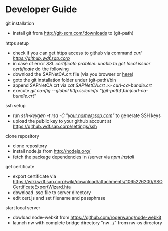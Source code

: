 Developer Guide
===============

git installation
* install git from http://git-scm.com/downloads to (git-path)

https setup
* check if you can get https access to github via command *curl https://github.wdf.sap.corp*
* in case of error *SSL certificate problem: unable to get local issuer certificate* do the following
* download the SAPNetCA.crt file (via you browser or [here](certificates/SAPNetCA.crt))
* goto the git installation folder under (git-path)/bin
* append SAPNetCA.crt via *cat SAPNetCA.crt >> curl-ca-bundle.crt*
* execute *git config --global http.sslcainfo "(git-path)\bin\curl-ca-bundle.crt”*

ssh setup
* run *ssh-keygen -t rsa -C "your.name@sap.com"* to generate SSH keys
* upload the public key to your github account at https://github.wdf.sap.corp/settings/ssh

clone repository
* clone repository
* install node.js from http://nodejs.org/
* fetch the package dependencies in /server via *npm install*

get certificate
* export certificate via https://wiki.wdf.sap.corp/wiki/download/attachments/1065226200/SSOCertificateExportWizard.hta
* download .sso file to server directory
* edit cert.js and set filename and passphrase

start local server
* dowload node-webkit from https://github.com/rogerwang/node-webkit
* launch nw with complete bridge directory "nw ../" from nw-os directory


